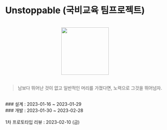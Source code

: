 # Unstoppable (국비교육 팀프로젝트)

<br>
<center>
<img width='150' src='https://img1.daumcdn.net/thumb/R1280x0/?scode=mtistory2&fname=https%3A%2F%2Fblog.kakaocdn.net%2Fdn%2FbjDIMG%2FbtrXhPWmR9Q%2F6Tq6wbH0eR2AxRdimWR8gK%2Fimg.png'>
</center>
  
<br>
<blockquote> 남보다 뛰어난 것이 없고 일반적인 머리를 가졌다면, 노력으로 그것을 뛰어넘자.</blockquote>
<br>
<div>### 설계 : 2023-01-16 ~ 2023-01-29</div>
<div>### 개발 : 2023-01-30 ~ 2023-02-28</div>
<br>
1차 프로토타입 리뷰 : 2023-02-10 (금)





